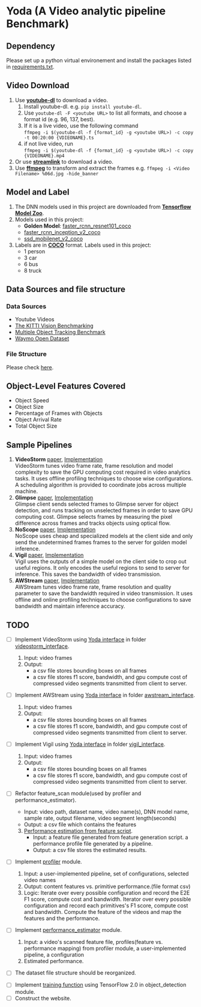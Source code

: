 # Yoda (A Video analytic pipeline Benchmark)

## Dependency
Please set up a python virtual environement and install the packages listed in 
[requirements.txt](requirements.txt).

## Video Download

1. Use [**youtube-dl**](https://ytdl-org.github.io/youtube-dl/index.html) to download
a video.
   1. Install youtube-dl. e.g. ```pip install youtube-dl```.
   2. Use ```youtube-dl -F <youtube URL>``` to list all formats, and choose
   a format id (e.g. 96, 137, best).
   3. If it is a live video, use the following command  
   ```ffmpeg -i $(youtube-dl -f {format_id} -g <youtube URL>) -c copy -t 00:20:00 {VDIEONAME}.ts```
   4. if not live video, run  
   ```ffmpeg -i $(youtube-dl -f {format_id} -g <youtube URL>) -c copy {VIDEONAME}.mp4```
2. Or use [**streamlink**](https://streamlink.github.io/) to download a video.
3. Use [**ffmpeg**](https://www.ffmpeg.org/) to transform and extract the
frames e.g. ```ffmpeg -i <Video Filename> %06d.jpg -hide_banner```

## Model and Label

1. The DNN models used in this project are downloaded from
[**Tensorflow Model Zoo**](https://github.com/tensorflow/models/blob/master/research/object_detection/g3doc/detection_model_zoo.md).
2. Models used in this project:
    * **Golden Model**: [faster_rcnn_resnet101_coco](http://download.tensorflow.org/models/object_detection/rfcn_resnet101_coco_2018_01_28.tar.gz)
    * [faster_rcnn_inception_v2_coco](http://download.tensorflow.org/models/object_detection/faster_rcnn_inception_v2_coco_2018_01_28.tar.gz)
    * [ssd_mobilenet_v2_coco](http://download.tensorflow.org/models/object_detection/ssd_mobilenet_v2_coco_2018_03_29.tar.gz)
3. Labels are in [**COCO**](https://tech.amikelive.com/node-718/what-object-categories-labels-are-in-coco-dataset/)
format. Labels used in this project:
    * 1 person
    * 3 car
    * 6 bus
    * 8 truck

## Data Sources and file structure

### Data Sources
* Youtube Videos
* [The KITTI Vision Benchmarking](http://www.cvlibs.net/datasets/kitti/)
* [Multiple Object Tracking Benchmark](https://motchallenge.net/)
* [Waymo Open Dataset](https://waymo.com/open/)

### File Structure
Please check [here](videos/README.md).

## Object-Level Features Covered

* Object Speed
* Object Size
* Percentage of Frames with Objects
* Object Arrival Rate
* Total Object Size

## Sample Pipelines

1. **VideoStorm** [paper](https://www.usenix.org/conference/nsdi17/technical-sessions/presentation/zhang),
[Implementation](videostorm)  
VideoStorm tunes video frame rate, frame resolution and model complexity to
save the GPU computing cost required in video analytics tasks. It uses offline 
profiling techniques to choose wise configurations. A scheduling algorithm is 
provided to coordinate jobs across multiple machine.
2. **Glimpse** [paper](http://people.csail.mit.edu/yuhan/doc/sen060-chenA.pdf),
[Implementation](glimpse)  
Glimpse client sends selected frames to Glimpse server for object detection,
and runs tracking on unselected frames in order to save GPU computing cost.
Glimpse selects frames by measuring the pixel difference across frames and
tracks objects using optical flow.
3. **NoScope** [paper](https://arxiv.org/abs/1703.02529),
[Implementation](noscope)  
NoScope uses cheap and specialized models at the client side and only send the 
undetermined frames frames to the server for golden model inference.
4. **Vigil** [paper](https://www.cs.princeton.edu/~kylej/papers/com287-zhang.pdf),
[Implementation](vigil)  
Vigil uses the outputs of a simple model on the client side to crop out useful
regions. It only encodes the useful regions to send to server for inference.
This saves the bandwidth of video transmission.
5. **AWStream** [paper](https://awstream.github.io/paper/awstream.pdf),
[Implementation](awstream)  
AWStream tunes video frame rate, frame resolution and quality parameter to save 
the bandwidth required in video transmission. It uses offline and online 
profiling techniques to choose configurations to save bandwidth and maintain 
inference accuracy.


## TODO
- [ ] Implement VideoStorm using [Yoda interface](interface.py) in folder 
[videostorm\_interface](videostorm_interface).
    1. Input: video frames 
    2. Output: 
       - a csv file stores bounding boxes on all frames
       - a csv file stores f1 score, bandwidth, and gpu compute cost of 
       compressed video segments transmitted from client to server.
- [ ] Implement AWStream using [Yoda interface](interface.py) in folder 
[awstream\_interface](awstream_interface).
    1. Input: video frames 
    2. Output: 
       - a csv file stores bounding boxes on all frames
       - a csv file stores f1 score, bandwidth, and gpu compute cost of 
       compressed video segments transmitted from client to server.
- [ ] Implement Vigil using [Yoda interface](interface.py) in folder 
[vigil\_interface](vigil_interface).
    1. Input: video frames 
    2. Output: 
       - a csv file stores bounding boxes on all frames
       - a csv file stores f1 score, bandwidth, and gpu compute cost of 
       compressed video segments transmitted from client to server.
- [ ] Refactor feature\_scan module(used by profiler and performance\_estimator).
    - Input: video path, dataset name, video name(s), DNN model name, 
    sample rate, output filename, video segment length(seconds)
    - Output: a csv file which contains the features
    3. [Performance estimation from feature script](feature_analysis/scan.py).
        - Input: a feature file generated from feature generation script.
        a performance profile file generated by a pipeline.
        - Output: a csv file stores the estimated results.
- [ ] Implement [profiler](profiler) module.
    1. Input: a user-implemented pipeline, set of configurations, selected video names
    2. Output: content features vs\. primitive  performance.(file format csv)
    3. Logic: Iterate over every possible configuration and record the E2E F1 
    score, compute cost and bandwidth. Iterator over every possible configuration 
    and record each primitives's F1 score, compute cost and bandwidth. Compute 
    the feature of the videos and map the features and the performance.

- [ ] Implement [performance\_estimator](performance_estimator) module.
    1. Input: a video's scanned feature file, profiles(feature vs\. performance 
    mapping) from profiler module, a user-implemented pipeline, a configuration 
    2. Estimated performance.
- [ ] The dataset file structure should be reorganized.
<!-- - [ ] Add an elegant independence checking module. Or add this to the  -->
<!-- interface? Need to discuss. -->
<!-- - [ ] Add an elegant feature selection module? Or add this to the interface? -->
<!-- Need to discuss. -->
- [ ] Implement [training function](https://github.com/zxxia/benchmarking/blob/5154527388fe1a73f31ca8bebce19a39fb028e25/object_detection/model.py#L24) 
using TensorFlow 2.0 in object\_detection module.
- [ ] Construct the website.
